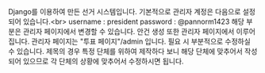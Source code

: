 Django를 이용하여 만든 선거 시스템입니다. 기본적으로 관리자 계정은 다음으로 설정되어 있습니다.<br\>
username : president
password : @pannorm1423
해당 부분은 관리자 페이지에서 변경할 수 있습니다.
안건 생성 또한 관리자 페이지에서 이루어집니다.
관리자 페이지는 "투표 페이지"/admin 입니다.
필요 시 부분적으로 수정하실 수 있습니다.
제목의 경우 특정 단체를 위하여 제작하다 보니 해당 단체에 맞추어서 작성되어 있으므로 각 단체의 상황에 맞추어서 수정하시면 됩니다.
